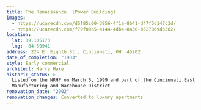 ```yaml
---
title: The Renaissance  (Power Building)
images:
  - https://ucarecdn.com/d5f85c00-3956-4f1a-8b41-d47f5d147c3d/
  - https://ucarecdn.com/f79f09b5-4144-4db4-8a30-b327869d3302/
location:
  lat: 39.105173
  lng: -84.50941
address: 224 E. Eighth St., Cincinnati, OH  45202
date_of_completion: "1903"
style: Early commercial
architect: Harry Hake
historic_status: >-
  Listed on the NRHP on March 5, 1999 and part of the Cincinnati East
  Manufacturing and Warehouse District
renovation_date: "2002"
renovation_changes: Converted to luxury apartments
---
```

